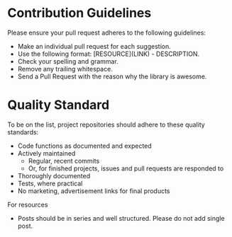 # Contribution Guidelines

Please ensure your pull request adheres to the following guidelines:

- Make an individual pull request for each suggestion.
- Use the following format: \[RESOURCE\]\(LINK\) - DESCRIPTION.
- Check your spelling and grammar.
- Remove any trailing whitespace.
- Send a Pull Request with the reason why the library is awesome.

# Quality Standard

To be on the list, project repositories should adhere to these quality standards:

- Code functions as documented and expected
- Actively maintained
    - Regular, recent commits
    - Or, for finished projects, issues and pull requests are responded to
- Thoroughly documented
- Tests, where practical
- No marketing, advertisement links for final products

For resources

- Posts should be in series and well structured. Please do not add single post.
